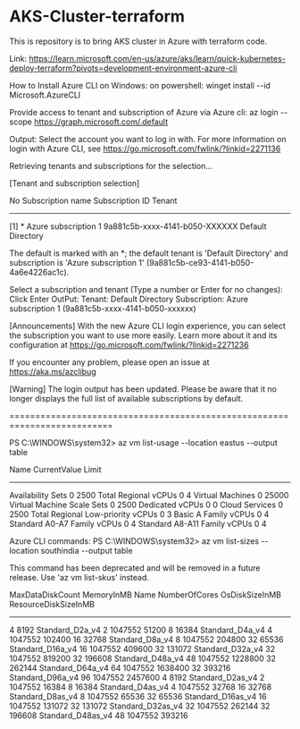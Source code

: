 # AKS-Cluster-terraform
This is repository is to bring AKS cluster in Azure with terraform code.

Link: https://learn.microsoft.com/en-us/azure/aks/learn/quick-kubernetes-deploy-terraform?pivots=development-environment-azure-cli

How to Install Azure CLI on Windows:
     on powershell: winget install --id Microsoft.AzureCLI

Provide access to tenant and subscription of Azure via Azure cli:
    az login --scope https://graph.microsoft.com/.default

   Output: Select the account you want to log in with. For more information on login with Azure CLI, see https://go.microsoft.com/fwlink/?linkid=2271136

Retrieving tenants and subscriptions for the selection...

[Tenant and subscription selection]

No     Subscription name     Subscription ID                       Tenant
-----  --------------------  ------------------------------------  -----------------
[1] *  Azure subscription 1  9a881c5b-xxxx-4141-b050-XXXXXX  Default Directory

The default is marked with an *; the default tenant is 'Default Directory' and subscription is 'Azure subscription 1' (9a881c5b-ce93-4141-b050-4a6e4226ac1c).

Select a subscription and tenant (Type a number or Enter for no changes):     Click Enter
OutPut:
Tenant: Default Directory
Subscription: Azure subscription 1 (9a881c5b-xxxx-4141-b050-xxxxxx)

[Announcements]
With the new Azure CLI login experience, you can select the subscription you want to use more easily. Learn more about it and its configuration at https://go.microsoft.com/fwlink/?linkid=2271236

If you encounter any problem, please open an issue at https://aka.ms/azclibug

[Warning] The login output has been updated. Please be aware that it no longer displays the full list of available subscriptions by default.

==========================================================================

PS C:\WINDOWS\system32> az vm list-usage --location eastus --output table

Name                                      CurrentValue    Limit
----------------------------------------  --------------  -------
Availability Sets                         0               2500
Total Regional vCPUs                      0               4
Virtual Machines                          0               25000
Virtual Machine Scale Sets                0               2500
Dedicated vCPUs                           0               0
Cloud Services                            0               2500
Total Regional Low-priority vCPUs         0               3
Basic A Family vCPUs                      0               4
Standard A0-A7 Family vCPUs               0               4
Standard A8-A11 Family vCPUs              0               4

Azure CLI commands: 
    PS C:\WINDOWS\system32> az vm list-sizes --location southindia --output table

This command has been deprecated and will be removed in a future release. Use 'az vm list-skus' instead.

MaxDataDiskCount    MemoryInMB    Name                    NumberOfCores    OsDiskSizeInMB    ResourceDiskSizeInMB
------------------  ------------  ----------------------  ---------------  ----------------  ----------------------
4                   8192          Standard_D2a_v4         2                1047552           51200
8                   16384         Standard_D4a_v4         4                1047552           102400
16                  32768         Standard_D8a_v4         8                1047552           204800
32                  65536         Standard_D16a_v4        16               1047552           409600
32                  131072        Standard_D32a_v4        32               1047552           819200
32                  196608        Standard_D48a_v4        48               1047552           1228800
32                  262144        Standard_D64a_v4        64               1047552           1638400
32                  393216        Standard_D96a_v4        96               1047552           2457600
4                   8192          Standard_D2as_v4        2                1047552           16384
8                   16384         Standard_D4as_v4        4                1047552           32768
16                  32768         Standard_D8as_v4        8                1047552           65536
32                  65536         Standard_D16as_v4       16               1047552           131072
32                  131072        Standard_D32as_v4       32               1047552           262144
32                  196608        Standard_D48as_v4       48               1047552           393216

